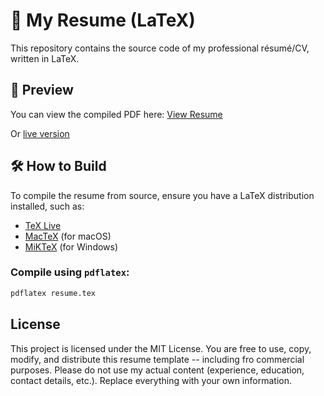 # 📝 My Resume (LaTeX)

This repository contains the source code of my professional résumé/CV, written in LaTeX.

## 📄 Preview

You can view the compiled PDF here: [View Resume](./manish_kala_resume.pdf)

Or
 [live version](https://www.thejat.in/resume)

## 🛠️ How to Build

To compile the resume from source, ensure you have a LaTeX distribution installed, such as:

- [TeX Live](https://www.tug.org/texlive/)
- [MacTeX](https://tug.org/mactex/) (for macOS)
- [MiKTeX](https://miktex.org/) (for Windows)

### Compile using `pdflatex`:

```bash
pdflatex resume.tex
```

## License
This project is licensed under the MIT License.
You are free to use, copy, modify, and distribute this resume template -- including fro commercial purposes.
Please do not use my actual content (experience, education, contact details, etc.). Replace everything with your own information.
